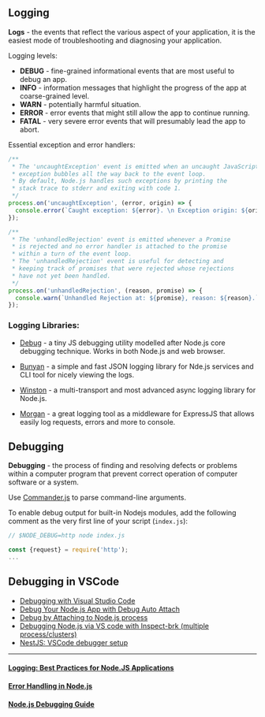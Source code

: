 ## Logging
__Logs__ - the events that reflect the various aspect of your application, it is the easiest mode of troubleshooting and diagnosing your application.

Logging levels:
* __DEBUG__ - fine-grained informational events that are most useful to debug an app.
* __INFO__ - information messages that highlight the progress of the app at coarse-grained level.
* __WARN__ - potentially harmful situation.
* __ERROR__ - error events that might still allow the app to continue running.
* __FATAL__ - very severe error events that will presumably lead the app to abort.

Essential exception and error handlers:
```javascript
/**
 * The 'uncaughtException' event is emitted when an uncaught JavaScript
 * exception bubbles all the way back to the event loop.
 * By default, Node.js handles such exceptions by printing the
 * stack trace to stderr and exiting with code 1.
 */
process.on('uncaughtException', (error, origin) => {
  console.error(`Caught exception: ${error}. \n Exception origin: ${origin}.`);
});

/**
 * The 'unhandledRejection' event is emitted whenever a Promise
 * is rejected and no error handler is attached to the promise
 * within a turn of the event loop.
 * The 'unhandledRejection' event is useful for detecting and
 * keeping track of promises that were rejected whose rejections
 * have not yet been handled.
 */
process.on('unhandledRejection', (reason, promise) => {
  console.warn(`Unhandled Rejection at: ${promise}, reason: ${reason}.`);
});
```


### Logging Libraries:
* [Debug](https://github.com/visionmedia/debug#readme) - a tiny JS debugging utility modelled after Node.js core debugging technique. Works in both Node.js and web browser.

* [Bunyan](https://github.com/trentm/node-bunyan#readme) - a simple and fast JSON logging library for Nde.js services and CLI tool for nicely viewing the logs.

* [Winston](https://github.com/winstonjs/winston#readme) - a multi-transport and most advanced async logging library for Node.js.

* [Morgan](https://github.com/expressjs/morgan#readme) - a great logging tool as a middleware for ExpressJS that allows easily log requests, errors and more to console.


## Debugging
__Debugging__ - the process of finding and resolving defects or problems within a computer program that prevent correct operation of computer software or a system.

Use [Commander.js](https://github.com/tj/commander.js#readme) to parse command-line arguments.

To enable debug output for built-in Nodejs modules, add the following comment as the very first line of your script (`index.js`):
```javascript
// $NODE_DEBUG=http node index.js

const {request} = require('http');
...
```


## Debugging in VSCode
* [Debugging with Visual Studio Code](https://medium.com/@slamflipstrom/debugging-with-visual-studio-code-857904a8a590)
* [Debug Your Node.js App with Debug Auto Attach](https://medium.com/the-node-js-collection/debug-your-node-js-app-in-60-seconds-9ee942a453f0)
* [Debug by Attaching to Node.js process](https://medium.com/@abdularis/debugging-nodejs-application-using-chrome-and-vs-code-c4515a073f86)
* [Debugging Node.js via VS code with Inspect-brk (multiple process/clusters)](https://medium.com/@saransh98/debugging-node-js-via-vs-code-with-inspect-brk-multiple-process-clusters-b7282d63bec7)
* [NestJS: VSCode debugger setup](https://www.dantuck.com/article/nestjs-debug/)

---

#### [Logging: Best Practices for Node.JS Applications](https://blog.bitsrc.io/logging-best-practices-for-node-js-applications-8a0a5969b94c)

#### [Error Handling in Node.js](https://www.joyent.com/node-js/production/design/errors)

#### [Node.js Debugging Guide](https://nodejs.org/en/docs/guides/debugging-getting-started/)
